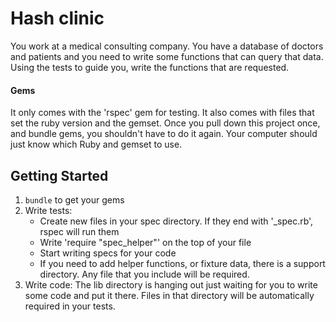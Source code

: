 # Hash clinic

You work at a medical consulting company. You have a database of doctors and patients
and you need to write some functions that can query that data. Using the tests to
guide you, write the functions that are requested.

#### Gems

It only comes with the 'rspec' gem for testing. It also comes with files that
set the ruby version and the gemset. Once you pull down this project once, and
bundle gems, you shouldn't have to do it again. Your computer should just know
which Ruby and gemset to use.

## Getting Started

1. `bundle` to get your gems
2. Write tests:
    * Create new files in your spec directory. If they end with '\_spec.rb', rspec
    will run them
    * Write 'require "spec_helper"' on the top of your file
    * Start writing specs for your code
    * If you need to add helper functions, or fixture data, there is a support
    directory. Any file that you include will be required.
3. Write code: The lib directory is hanging out just waiting for you to write some
code and put it there. Files in that directory will be automatically required in your
tests.
